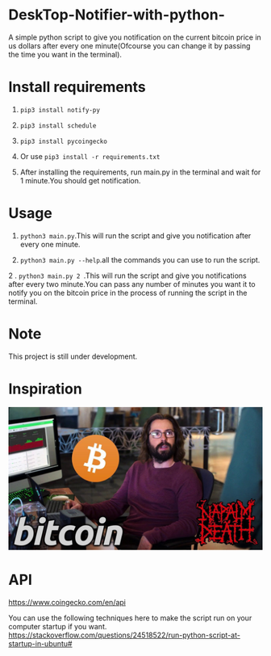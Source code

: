 # DeskTop-Notifier-with-python-

A simple python script to give you notification on the current bitcoin price in us dollars after every one minute(Ofcourse you can change it by passing the time you want in the terminal).



# Install requirements
1.  `pip3 install notify-py`
2. `pip3 install schedule`
3. `pip3 install pycoingecko`

4. Or use  `pip3 install -r requirements.txt`

5. After installing the requirements, run main.py in the terminal and wait for 1 minute.You should get notification.

# Usage
1. `python3 main.py`.This will run the script and give you notification after every one minute.

2. `python3 main.py --help`.all the commands you can use to run the script.

2 . `python3 main.py 2 `.This will run the script and give you notifications after every two minute.You can pass any number of minutes you want it to notify you on the bitcoin price in the process of running the script in the terminal.

 # Note
 This project is still under development.

# Inspiration
![Gilfoyle](images/gilfoyle.jpg?raw=true "Gilfoyle")

 # API
 https://www.coingecko.com/en/api

You can use the following techniques here to make the script run on your computer startup if you want.
https://stackoverflow.com/questions/24518522/run-python-script-at-startup-in-ubuntu#
